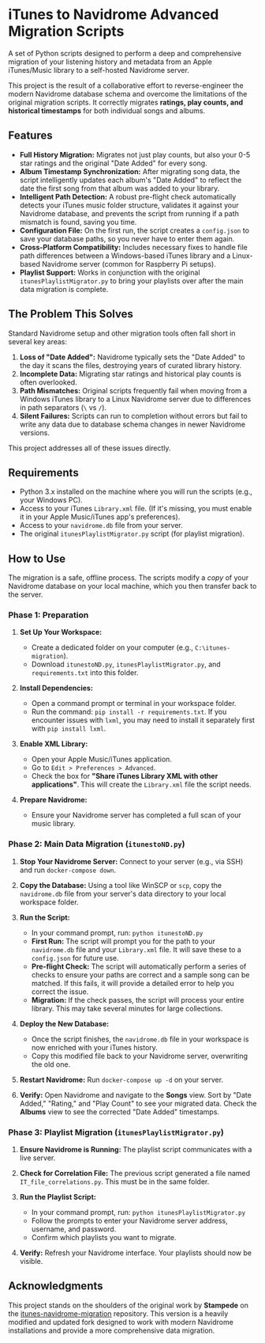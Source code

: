 # iTunes to Navidrome Advanced Migration Scripts

A set of Python scripts designed to perform a deep and comprehensive migration of your listening history and metadata from an Apple iTunes/Music library to a self-hosted Navidrome server.

This project is the result of a collaborative effort to reverse-engineer the modern Navidrome database schema and overcome the limitations of the original migration scripts. It correctly migrates **ratings, play counts, and historical timestamps** for both individual songs and albums.

## Features

- **Full History Migration:** Migrates not just play counts, but also your 0-5 star ratings and the original "Date Added" for every song.
- **Album Timestamp Synchronization:** After migrating song data, the script intelligently updates each album's "Date Added" to reflect the date the first song from that album was added to your library.
- **Intelligent Path Detection:** A robust pre-flight check automatically detects your iTunes music folder structure, validates it against your Navidrome database, and prevents the script from running if a path mismatch is found, saving you time.
- **Configuration File:** On the first run, the script creates a `config.json` to save your database paths, so you never have to enter them again.
- **Cross-Platform Compatibility:** Includes necessary fixes to handle file path differences between a Windows-based iTunes library and a Linux-based Navidrome server (common for Raspberry Pi setups).
- **Playlist Support:** Works in conjunction with the original `itunesPlaylistMigrator.py` to bring your playlists over after the main data migration is complete.

## The Problem This Solves

Standard Navidrome setup and other migration tools often fall short in several key areas:
1.  **Loss of "Date Added":** Navidrome typically sets the "Date Added" to the day it scans the files, destroying years of curated library history.
2.  **Incomplete Data:** Migrating star ratings and historical play counts is often overlooked.
3.  **Path Mismatches:** Original scripts frequently fail when moving from a Windows iTunes library to a Linux Navidrome server due to differences in path separators (`\` vs `/`).
4.  **Silent Failures:** Scripts can run to completion without errors but fail to write any data due to database schema changes in newer Navidrome versions.

This project addresses all of these issues directly.

## Requirements

- Python 3.x installed on the machine where you will run the scripts (e.g., your Windows PC).
- Access to your iTunes `Library.xml` file. (If it's missing, you must enable it in your Apple Music/iTunes app's preferences).
- Access to your `navidrome.db` file from your server.
- The original `itunesPlaylistMigrator.py` script (for playlist migration).

## How to Use

The migration is a safe, offline process. The scripts modify a *copy* of your Navidrome database on your local machine, which you then transfer back to the server.

### Phase 1: Preparation

1.  **Set Up Your Workspace:**
    *   Create a dedicated folder on your computer (e.g., `C:\itunes-migration`).
    *   Download `itunestoND.py`, `itunesPlaylistMigrator.py`, and `requirements.txt` into this folder.

2.  **Install Dependencies:**
    *   Open a command prompt or terminal in your workspace folder.
    *   Run the command: `pip install -r requirements.txt`. If you encounter issues with `lxml`, you may need to install it separately first with `pip install lxml`.

3.  **Enable XML Library:**
    *   Open your Apple Music/iTunes application.
    *   Go to `Edit > Preferences > Advanced`.
    *   Check the box for **"Share iTunes Library XML with other applications"**. This will create the `Library.xml` file the script needs.

4.  **Prepare Navidrome:**
    *   Ensure your Navidrome server has completed a full scan of your music library.

### Phase 2: Main Data Migration (`itunestoND.py`)

1.  **Stop Your Navidrome Server:** Connect to your server (e.g., via SSH) and run `docker-compose down`.

2.  **Copy the Database:** Using a tool like WinSCP or `scp`, copy the `navidrome.db` file from your server's data directory to your local workspace folder.

3.  **Run the Script:**
    *   In your command prompt, run: `python itunestoND.py`
    *   **First Run:** The script will prompt you for the path to your `navidrome.db` file and your `Library.xml` file. It will save these to a `config.json` for future use.
    *   **Pre-flight Check:** The script will automatically perform a series of checks to ensure your paths are correct and a sample song can be matched. If this fails, it will provide a detailed error to help you correct the issue.
    *   **Migration:** If the check passes, the script will process your entire library. This may take several minutes for large collections.

4.  **Deploy the New Database:**
    *   Once the script finishes, the `navidrome.db` file in your workspace is now enriched with your iTunes history.
    *   Copy this modified file back to your Navidrome server, overwriting the old one.

5.  **Restart Navidrome:** Run `docker-compose up -d` on your server.

6.  **Verify:** Open Navidrome and navigate to the **Songs** view. Sort by "Date Added," "Rating," and "Play Count" to see your migrated data. Check the **Albums** view to see the corrected "Date Added" timestamps.

### Phase 3: Playlist Migration (`itunesPlaylistMigrator.py`)

1.  **Ensure Navidrome is Running:** The playlist script communicates with a live server.

2.  **Check for Correlation File:** The previous script generated a file named `IT_file_correlations.py`. This must be in the same folder.

3.  **Run the Playlist Script:**
    *   In your command prompt, run: `python itunesPlaylistMigrator.py`
    *   Follow the prompts to enter your Navidrome server address, username, and password.
    *   Confirm which playlists you want to migrate.

4.  **Verify:** Refresh your Navidrome interface. Your playlists should now be visible.

## Acknowledgments

This project stands on the shoulders of the original work by **Stampede** on the [itunes-navidrome-migration](https://github.com/Stampede/itunes-navidrome-migration) repository. This version is a heavily modified and updated fork designed to work with modern Navidrome installations and provide a more comprehensive data migration.

